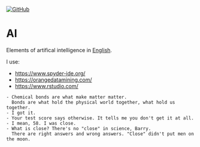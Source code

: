 [![GitHub](https://github.com/AlexandrParkhomenko/ml/blob/main/LicenseStanford.svg)]()
# AI
Elements of artifical intelligence in [English](https://elt.oup.com/student/englishfile/?cc=ru&selLanguage=ru).

I use:
- https://www.spyder-ide.org/
- https://orangedatamining.com/
- https://www.rstudio.com/

```
- Chemical bonds are what make matter matter. 
  Bonds are what hold the physical world together, what hold us together.
- I got it.
- Your test score says otherwise. It tells me you don't get it at all.
- I mean, 58. I was close.
- What is close? There's no "close" in science, Barry. 
  There are right answers and wrong answers. "Close" didn't put men on the moon.
```
